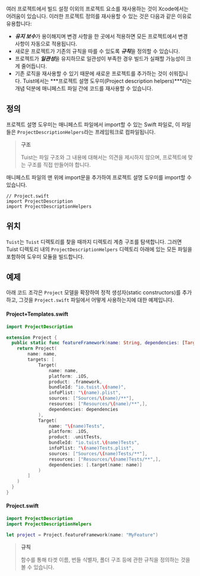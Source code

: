 여러 프로젝트에서 빌드 설정 이외의 프로젝트 요소를 재사용하는 것이 Xcode에서는 어려움이 있습니다. 
이러한 프로젝트 정의를 재사용할 수 있는 것은 다음과 같은 이유로 유용합니다:

- ***유지 보수***가 용이해지며 변경 사항을 한 곳에서 적용하면 모든 프로젝트에서 변경 사항이 자동으로 적용됩니다.
- 새로운 프로젝트가 기존의 규칙을 따를 수 있도록 ***규칙***을 정의할 수 있습니다.
- 프로젝트가 ***일관성***을 유지하므로 일관성이 부족한 경우 빌드가 실패할 가능성이 크게 줄어듭니다.
- 기존 로직을 재사용할 수 있기 때문에 새로운 프로젝트를 추가하는 것이 쉬워집니다.
Tuist에서는 ***프로젝트 설명 도우미(Project description helpers)***라는 개념 덕분에 매니페스트 파일 간에 코드를 재사용할 수 있습니다.

## 정의

프로젝트 설명 도우미는 매니페스트 파일에서 import할 수 있는 Swift 파일로, 이 파일들은 ```ProjectDescriptionHelpers```라는 프레임워크로 컴파일됩니다.

> **구조**
>
> Tuist는 파일 구조와 그 내용에 대해서는 의견을 제시하지 않으며, 프로젝트에 맞는 구조를 직접 만들어야 합니다.

매니페스트 파일의 맨 위에 import문을 추가하여 프로젝트 설명 도우미를 import할 수 있습니다.
```
// Project.swift
import ProjectDescription
import ProjectDescriptionHelpers
```

## 위치

```Tuist```는 ```Tuist``` 디렉토리를 찾을 때까지 디렉토리 계층 구조를 탐색합니다. 
그러면 Tuist 디렉토리 내의 ```ProjectDescriptionHelpers``` 디렉토리 아래에 있는 모든 파일을 포함하여 도우미 모듈을 빌드합니다.

## 예제

아래 코드 조각은 ```Project``` 모델을 확장하여 정적 생성자(static constructors)를 추가하고,
그것을 ```Project.swift``` 파일에서 어떻게 사용하는지에 대한 예제입니다.

#### Project+Templates.swift
```swift
import ProjectDescription

extension Project {
  public static func featureFramework(name: String, dependencies: [TargetDependency] = []) -> Project {
    return Project(
        name: name,
        targets: [
            Target(
                name: name,
                platform: .iOS,
                product: .framework,
                bundleId: "io.tuist.\(name)",
                infoPlist: "\(name).plist",
                sources: ["Sources/\(name)/**"],
                resources: ["Resources/\(name)/**",],
                dependencies: dependencies
            ),
            Target(
                name: "\(name)Tests",
                platform: .iOS,
                product: .unitTests,
                bundleId: "io.tuist.\(name)Tests",
                infoPlist: "\(name)Tests.plist",
                sources: ["Sources/\(name)Tests/**"],
                resources: ["Resources/\(name)Tests/**",],
                dependencies: [.target(name: name)]
            )
        ]
    )
  }
}
```
#### Project.swift
```swift
import ProjectDescription
import ProjectDescriptionHelpers

let project = Project.featureFramework(name: "MyFeature")
```

> **규칙**
> 
> 함수를 통해 타겟 이름, 번들 식별자, 폴더 구조 등에 관한 규칙을 정의하는 것을 볼 수 있습니다.
